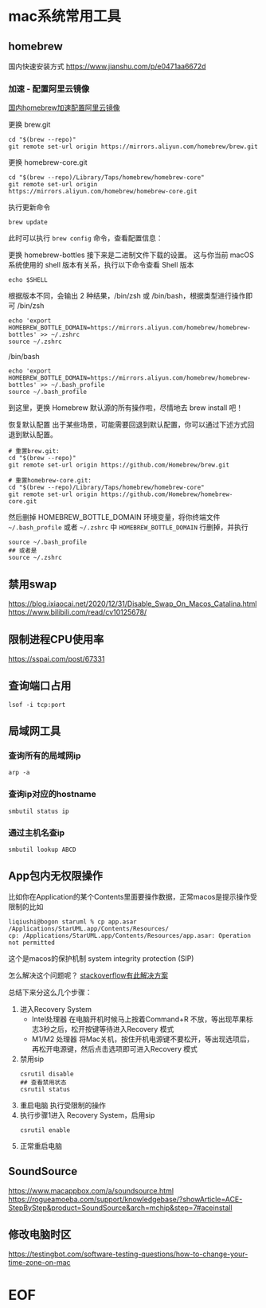 # mac系统常用工具

## homebrew 

国内快速安装方式
https://www.jianshu.com/p/e0471aa6672d


### 加速 - 配置阿里云镜像

[国内homebrew加速配置阿里云镜像](https://learnku.com/mac/wikis/39228 )

更换 brew.git
```shell
cd "$(brew --repo)"
git remote set-url origin https://mirrors.aliyun.com/homebrew/brew.git
```

更换 homebrew-core.git
```shell
cd "$(brew --repo)/Library/Taps/homebrew/homebrew-core"
git remote set-url origin https://mirrors.aliyun.com/homebrew/homebrew-core.git
```

执行更新命令
```
brew update
```

此时可以执行 `brew config` 命令，查看配置信息：


更换 homebrew-bottles
接下来是二进制文件下载的设置。
这与你当前 macOS 系统使用的 shell 版本有关系，执行以下命令查看 Shell 版本
```shell
echo $SHELL
```
根据版本不同，会输出 2 种结果，/bin/zsh 或 /bin/bash，根据类型进行操作即可
/bin/zsh
```shell
echo 'export HOMEBREW_BOTTLE_DOMAIN=https://mirrors.aliyun.com/homebrew/homebrew-bottles' >> ~/.zshrc
source ~/.zshrc
```

/bin/bash
```shell
echo 'export HOMEBREW_BOTTLE_DOMAIN=https://mirrors.aliyun.com/homebrew/homebrew-bottles' >> ~/.bash_profile
source ~/.bash_profile
```

到这里，更换 Homebrew 默认源的所有操作啦，尽情地去 brew install 吧！


恢复默认配置
出于某些场景，可能需要回退到默认配置，你可以通过下述方式回退到默认配置。
```shell
# 重置brew.git:
cd "$(brew --repo)"
git remote set-url origin https://github.com/Homebrew/brew.git

# 重置homebrew-core.git:
cd "$(brew --repo)/Library/Taps/homebrew/homebrew-core"
git remote set-url origin https://github.com/Homebrew/homebrew-core.git
```

然后删掉 HOMEBREW_BOTTLE_DOMAIN 环境变量，将你终端文件 `~/.bash_profile` 或者 `~/.zshrc` 中 `HOMEBREW_BOTTLE_DOMAIN` 行删掉，并执行
```shell
source ~/.bash_profile
## 或者是
source ~/.zshrc
```

## 禁用swap
https://blog.ixiaocai.net/2020/12/31/Disable_Swap_On_Macos_Catalina.html
https://www.bilibili.com/read/cv10125678/

## 限制进程CPU使用率
https://sspai.com/post/67331

## 查询端口占用
`lsof -i tcp:port`

## 局域网工具

### 查询所有的局域网ip
`arp -a`
### 查询ip对应的hostname
`smbutil status ip`
### 通过主机名查ip
`smbutil lookup ABCD`


## App包内无权限操作
比如你在Application的某个Contents里面要操作数据，正常macos是提示操作受限制的比如
```shell
liqiushi@bogon staruml % cp app.asar /Applications/StarUML.app/Contents/Resources/
cp: /Applications/StarUML.app/Contents/Resources/app.asar: Operation not permitted
```

这个是macos的保护机制
system integrity protection (SIP)

怎么解决这个问题呢？
[stackoverflow有此解决方案](https://stackoverflow.com/questions/32659348/operation-not-permitted-when-on-root-el-capitan-rootless-disabled )

总结下来分这么几个步骤：

1. 进入Recovery System
    - Intel处理器 在电脑开机时候马上按着Command+R 不放，等出现苹果标志3秒之后，松开按键等待进入Recovery 模式
    - M1/M2 处理器  将Mac关机，按住开机电源键不要松开，等出现选项后，再松开电源键，然后点击选项即可进入Recovery 模式
2. 禁用sip
    ```shell
    csrutil disable
    ## 查看禁用状态
    csrutil status
    ```
3. 重启电脑 执行受限制的操作
4. 执行步骤1进入 Recovery System，启用sip
    ```shell
    csrutil enable
    ```
5. 正常重启电脑

## SoundSource

https://www.macappbox.com/a/soundsource.html
https://rogueamoeba.com/support/knowledgebase/?showArticle=ACE-StepByStep&product=SoundSource&arch=mchip&step=7#aceinstall

## 修改电脑时区

https://testingbot.com/software-testing-questions/how-to-change-your-time-zone-on-mac

# EOF